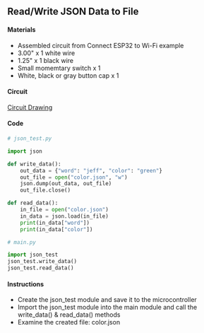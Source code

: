 ## Read/Write JSON Data to File

#### Materials
 - Assembled circuit from Connect ESP32 to Wi-Fi example
 - 3.00" x 1 white wire
 - 1.25" x 1 black wire
 - Small momemtary switch x 1
 - White, black or gray button cap x 1

#### Circuit
[Circuit Drawing](lesson03-03.pdf)

#### Code
```Python
# json_test.py

import json

def write_data():
    out_data = {"word": "jeff", "color": "green"}
    out_file = open("color.json", "w")
    json.dump(out_data, out_file)
    out_file.close()

def read_data():
    in_file = open("color.json")
    in_data = json.load(in_file)
    print(in_data["word"])
    print(in_data["color"])
```
```Python
# main.py

import json_test
json_test.write_data()
json_test.read_data()
```

#### Instructions
 - Create the json_test module and save it to the microcontroller
 - Import the json_test module into the main module and call the write_data() & read_data() methods
 - Examine the created file: color.json


